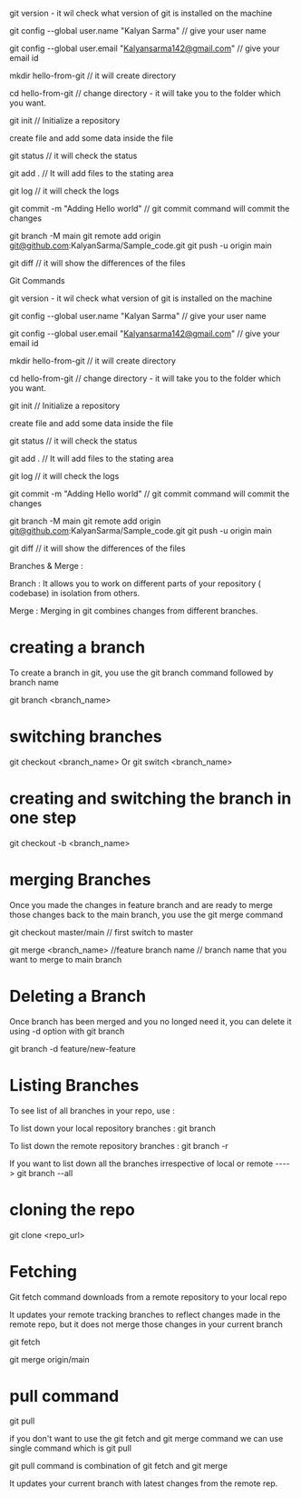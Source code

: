 git version - it wil check what version of git is installed on the machine

git config --global user.name "Kalyan Sarma" // give your user name

git config --global user.email "Kalyansarma142@gmail.com" // give your email id 

mkdir hello-from-git // it will create directory

cd hello-from-git // change directory - it will take you to the folder which you want.

git init // Initialize a repository

create file and add some data inside the file 

git status // it will check the status

git add . // It will add files to the stating area 

git log // it will check the logs

git commit -m "Adding Hello world"  // git commit command will commit the changes

git branch -M main
git remote add origin git@github.com:KalyanSarma/Sample_code.git
git push -u origin main

git diff // it will show the differences of the files

Git Commands

git version - it wil check what version of git is installed on the machine

git config --global user.name "Kalyan Sarma" // give your user name

git config --global user.email "Kalyansarma142@gmail.com" // give your email id 

mkdir hello-from-git // it will create directory

cd hello-from-git // change directory - it will take you to the folder which you want.

git init // Initialize a repository

create file and add some data inside the file 

git status // it will check the status

git add . // It will add files to the stating area 

git log // it will check the logs

git commit -m "Adding Hello world"  // git commit command will commit the changes

git branch -M main
git remote add origin git@github.com:KalyanSarma/Sample_code.git
git push -u origin main

git diff // it will show the differences of the files


Branches & Merge :

Branch : It allows you to work on different parts of your repository ( codebase) in isolation from others.

Merge : Merging in git combines changes from different branches.

# creating a branch

To create a branch in git, you use the git branch command followed by branch name 

git branch <branch_name>

# switching branches

git checkout <branch_name>  Or git switch <branch_name>

# creating and switching the branch in one step

git checkout -b <branch_name>

# merging Branches

Once you made the changes in feature branch and are ready to merge those changes back to the main branch, you use the git merge command

git checkout master/main // first switch to master

git merge <branch_name> //feature branch name // branch name that you want to merge to main branch

# Deleting a Branch

Once branch has been merged and you no longed need it, you can delete it using -d option with git branch

git branch -d feature/new-feature

# Listing Branches

To see list of all branches in your repo, use :

To list down your local repository branches : git branch

To list down the remote repository branches : git branch -r

If you want to list down all the branches irrespective of local or remote ----> git branch --all

# cloning the repo

git clone <repo_url>

# Fetching

Git fetch command downloads from a remote repository to your local repo

It updates your remote tracking branches to reflect changes made in the remote repo, but it does not merge those changes in your current branch

git fetch

git merge origin/main

# pull command

git pull

if you don't want to use the git fetch and git merge command we can use single command which is git pull

git pull command is combination of git fetch and git merge

It updates your current branch with latest changes from the remote rep.
















